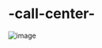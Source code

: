 # -call-center-
![image](https://github.com/user-attachments/assets/6ab6494f-8c0c-431e-8d21-7f9f9bc8dd3f)
